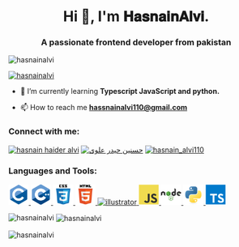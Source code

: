 <h1 align="center">Hi 👋, I'm 𝐇𝐚𝐬𝐧𝐚𝐢𝐧𝐀𝐥𝐯𝐢.</h1>
<h3 align="center">A passionate frontend developer from pakistan</h3>

<p align="left"> <img src="https://komarev.com/ghpvc/?username=hasnainalvi&label=Profile%20views&color=0e75b6&style=flat" alt="hasnainalvi" /> </p>

<p align="left"> <a href="https://github.com/ryo-ma/github-profile-trophy"><img src="https://github-profile-trophy.vercel.app/?username=hasnainalvi" alt="hasnainalvi" /></a> </p>

- 🌱 I’m currently learning **Typescript JavaScript and python.**

- 📫 How to reach me **hassnainalvi110@gmail.com**

<h3 align="left">Connect with me:</h3>
<p align="left">
<a href="https://linkedin.com/in/Hasnain Haider Alvi" target="blank"><img align="center" src="https://raw.githubusercontent.com/rahuldkjain/github-profile-readme-generator/master/src/images/icons/Social/linked-in-alt.svg" alt="hasnain haider alvi" height="30" width="40" /></a>
<a href="https://fb.com/حسنین حیدر علوی" target="blank"><img align="center" src="https://raw.githubusercontent.com/rahuldkjain/github-profile-readme-generator/master/src/images/icons/Social/facebook.svg" alt="حسنین حیدر علوی" height="30" width="40" /></a>
<a href="https://instagram.com/hasnain_alvi110" target="blank"><img align="center" src="https://raw.githubusercontent.com/rahuldkjain/github-profile-readme-generator/master/src/images/icons/Social/instagram.svg" alt="hasnain_alvi110" height="30" width="40" /></a>
</p>

<h3 align="left">Languages and Tools:</h3>
<p align="left"> <a href="https://www.cprogramming.com/" target="_blank" rel="noreferrer"> <img src="https://raw.githubusercontent.com/devicons/devicon/master/icons/c/c-original.svg" alt="c" width="40" height="40"/> </a> <a href="https://www.w3schools.com/cpp/" target="_blank" rel="noreferrer"> <img src="https://raw.githubusercontent.com/devicons/devicon/master/icons/cplusplus/cplusplus-original.svg" alt="cplusplus" width="40" height="40"/> </a> <a href="https://www.w3schools.com/css/" target="_blank" rel="noreferrer"> <img src="https://raw.githubusercontent.com/devicons/devicon/master/icons/css3/css3-original-wordmark.svg" alt="css3" width="40" height="40"/> </a> <a href="https://www.w3.org/html/" target="_blank" rel="noreferrer"> <img src="https://raw.githubusercontent.com/devicons/devicon/master/icons/html5/html5-original-wordmark.svg" alt="html5" width="40" height="40"/> </a> <a href="https://www.adobe.com/in/products/illustrator.html" target="_blank" rel="noreferrer"> <img src="https://www.vectorlogo.zone/logos/adobe_illustrator/adobe_illustrator-icon.svg" alt="illustrator" width="40" height="40"/> </a> <a href="https://developer.mozilla.org/en-US/docs/Web/JavaScript" target="_blank" rel="noreferrer"> <img src="https://raw.githubusercontent.com/devicons/devicon/master/icons/javascript/javascript-original.svg" alt="javascript" width="40" height="40"/> </a> <a href="https://nodejs.org" target="_blank" rel="noreferrer"> <img src="https://raw.githubusercontent.com/devicons/devicon/master/icons/nodejs/nodejs-original-wordmark.svg" alt="nodejs" width="40" height="40"/> </a> <a href="https://www.python.org" target="_blank" rel="noreferrer"> <img src="https://raw.githubusercontent.com/devicons/devicon/master/icons/python/python-original.svg" alt="python" width="40" height="40"/> </a> <a href="https://www.typescriptlang.org/" target="_blank" rel="noreferrer"> <img src="https://raw.githubusercontent.com/devicons/devicon/master/icons/typescript/typescript-original.svg" alt="typescript" width="40" height="40"/> </a> </p>

<p><img align="left" src="https://github-readme-stats.vercel.app/api/top-langs?username=hasnainalvi&show_icons=true&locale=en&layout=compact" alt="hasnainalvi" /></p>

<p>&nbsp;<img align="center" src="https://github-readme-stats.vercel.app/api?username=hasnainalvi&show_icons=true&locale=en" alt="hasnainalvi" /></p>

<p><img align="center" src="https://github-readme-streak-stats.herokuapp.com/?user=hasnainalvi&" alt="hasnainalvi" /></p>
